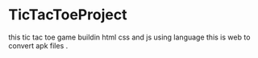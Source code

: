 # TicTacToeProject
 this tic tac toe game buildin html css and js  using language  this is web  to convert apk files .
